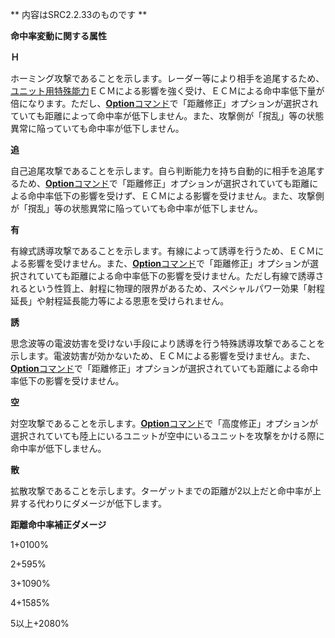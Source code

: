 ** 内容はSRC2.2.33のものです **

**命中率変動に関する属性**

**Ｈ**

ホーミング攻撃であることを示します。レーダー等により相手を追尾するため、[ユニット用特殊能力](ユニット用特殊能力.md)ＥＣＭによる影響を強く受け、ＥＣＭによる命中率低下量が倍になります。ただし、[**Option**コマンド](Optionコマンド.md)で「距離修正」オプションが選択されていても距離によって命中率が低下しません。また、攻撃側が「撹乱」等の状態異常に陥っていても命中率が低下しません。

**追**

自己追尾攻撃であることを示します。自ら判断能力を持ち自動的に相手を追尾するため、[**Option**コマンド](Optionコマンド.md)で「距離修正」オプションが選択されていても距離による命中率低下の影響を受けず、ＥＣＭによる影響を受けません。また、攻撃側が「撹乱」等の状態異常に陥っていても命中率が低下しません。

**有**

有線式誘導攻撃であることを示します。有線によって誘導を行うため、ＥＣＭによる影響を受けません。また、[**Option**コマンド](Optionコマンド.md)で「距離修正」オプションが選択されていても距離による命中率低下の影響を受けません。ただし有線で誘導されるという性質上、射程に物理的限界があるため、スペシャルパワー効果「射程延長」や射程延長能力等による恩恵を受けられません。

**誘**

思念波等の電波妨害を受けない手段により誘導を行う特殊誘導攻撃であることを示します。電波妨害が効かないため、ＥＣＭによる影響を受けません。また、[**Option**コマンド](Optionコマンド.md)で「距離修正」オプションが選択されていても距離による命中率低下の影響を受けません。

**空**

対空攻撃であることを示します。[**Option**コマンド](Optionコマンド.md)で「高度修正」オプションが選択されていても陸上にいるユニットが空中にいるユニットを攻撃をかける際に命中率が低下しません。

**散**

拡散攻撃であることを示します。ターゲットまでの距離が2以上だと命中率が上昇する代わりにダメージが低下します。

**距離命中率補正ダメージ**

1+0100%

2+595%

3+1090%

4+1585%

5以上+2080%
